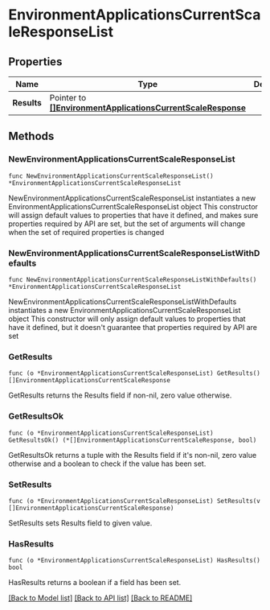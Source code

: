 # EnvironmentApplicationsCurrentScaleResponseList

## Properties

Name | Type | Description | Notes
------------ | ------------- | ------------- | -------------
**Results** | Pointer to [**[]EnvironmentApplicationsCurrentScaleResponse**](EnvironmentApplicationsCurrentScaleResponse.md) |  | [optional] 

## Methods

### NewEnvironmentApplicationsCurrentScaleResponseList

`func NewEnvironmentApplicationsCurrentScaleResponseList() *EnvironmentApplicationsCurrentScaleResponseList`

NewEnvironmentApplicationsCurrentScaleResponseList instantiates a new EnvironmentApplicationsCurrentScaleResponseList object
This constructor will assign default values to properties that have it defined,
and makes sure properties required by API are set, but the set of arguments
will change when the set of required properties is changed

### NewEnvironmentApplicationsCurrentScaleResponseListWithDefaults

`func NewEnvironmentApplicationsCurrentScaleResponseListWithDefaults() *EnvironmentApplicationsCurrentScaleResponseList`

NewEnvironmentApplicationsCurrentScaleResponseListWithDefaults instantiates a new EnvironmentApplicationsCurrentScaleResponseList object
This constructor will only assign default values to properties that have it defined,
but it doesn't guarantee that properties required by API are set

### GetResults

`func (o *EnvironmentApplicationsCurrentScaleResponseList) GetResults() []EnvironmentApplicationsCurrentScaleResponse`

GetResults returns the Results field if non-nil, zero value otherwise.

### GetResultsOk

`func (o *EnvironmentApplicationsCurrentScaleResponseList) GetResultsOk() (*[]EnvironmentApplicationsCurrentScaleResponse, bool)`

GetResultsOk returns a tuple with the Results field if it's non-nil, zero value otherwise
and a boolean to check if the value has been set.

### SetResults

`func (o *EnvironmentApplicationsCurrentScaleResponseList) SetResults(v []EnvironmentApplicationsCurrentScaleResponse)`

SetResults sets Results field to given value.

### HasResults

`func (o *EnvironmentApplicationsCurrentScaleResponseList) HasResults() bool`

HasResults returns a boolean if a field has been set.


[[Back to Model list]](../README.md#documentation-for-models) [[Back to API list]](../README.md#documentation-for-api-endpoints) [[Back to README]](../README.md)


